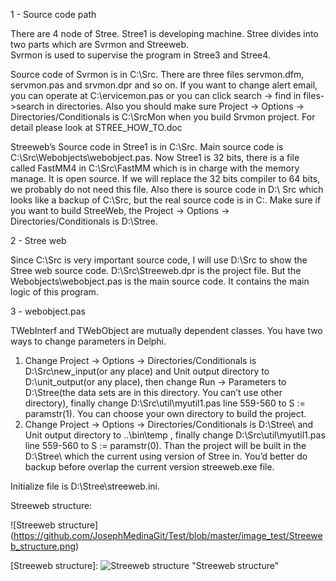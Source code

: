 1 - Source code path

There are 4 node of Stree. Stree1 is developing machine. Stree divides into two parts which are Svrmon and Streeweb.  
Svrmon is used to supervise the program in Stree3 and Stree4.

Source code of Svrmon is in C:\Src. There are three files servmon.dfm,  servmon.pas and srvmon.dpr and so on. If you want to change alert email, you can operate at C:\ervicemon.pas or you can click search -> find in files->search in directories. Also you should make sure Project -> Options -> Directories/Conditionals is C:\SrcMon when you build Srvmon project. For detail please look at STREE_HOW_TO.doc

Streeweb’s Source code in Stree1 is in C:\Src. Main source code is C:\Src\Webobjects\webobject.pas. Now Stree1 is 32 bits, there is a file called FastMM4 in C:\Src\FastMM which is in charge with the memory manage. It is open source. If we will replace the 32 bits compiler to 64 bits, we probably do not need this file. Also there is source code in D:\ Src which looks like a backup of C:\Src, but the real source code is in C:\. Make sure if you want to build StreeWeb, the Project -> Options -> Directories/Conditionals is D:\Stree.

2 - Stree web 

Since C:\Src is very important source code, I will use D:\Src to show the Stree web source code. D:\Src\Streeweb.dpr is the project file. But the Webobjects\webobject.pas is the main source code. It contains the main logic of this program. 

3 - webobject.pas

TWebInterf and TWebObject are mutually dependent classes. You have two ways to change parameters in Delphi.

1.	Change Project -> Options -> Directories/Conditionals is D:\Src\new_input(or any place) and  Unit output directory to D:\unit_output(or any place), then change Run -> Parameters  to D:\Stree\(the data sets are in this directory. You can’t use other directory), finally change D:\Src\util\myutil1.pas line 559-560 to S := paramstr(1). You can choose your own directory to build the project.
2.	Change Project -> Options -> Directories/Conditionals is D:\Stree\ and Unit output directory to ..\bin\temp , finally change D:\Src\util\myutil1.pas line 559-560 to S := paramstr(0). Than the project will be built in the D:\Stree\ which the current using version of Stree in. You’d better do backup before overlap the current version streeweb.exe file.

Initialize file is D:\Stree\streeweb.ini.

Streeweb structure:

![Streeweb structure] (https://github.com/JosephMedinaGit/Test/blob/master/image_test/Streeweb_structure.png)

[Streeweb structure]: ![Streeweb structure](https://github.com/JosephMedinaGit/Test/blob/master/image_test/Streeweb_structure.png) "Streeweb structure"


